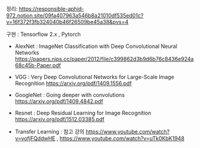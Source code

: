 정리: https://responsible-aphid-972.notion.site/09fa407963a546b8a21010df535ed01c?v=16f372f3fb324040b46f26509be45a38&pvs=4

구현 : Tensorflow 2.x , Pytorch

-  AlexNet : ImageNet Classification with Deep Convolutional Neural Networks
https://papers.nips.cc/paper/2012/file/c399862d3b9d6b76c8436e924a68c45b-Paper.pdf

-  VGG : Very Deep Convolutional Networks for Large-Scale Image Recognition
https://arxiv.org/pdf/1409.1556.pdf 

- GoogleNet : Going deeper with convolutions
https://arxiv.org/pdf/1409.4842.pdf

- Resnet : Deep Residual Learning for Image Recognition
https://arxiv.org/pdf/1512.03385.pdf

- Transfer Learning : 참고 강의 https://www.youtube.com/watch?v=yofjFQddwHE , 
https://www.youtube.com/watch?v=uTk0KbK1948
